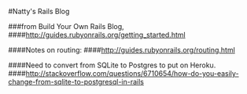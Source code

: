 #Natty's Rails Blog

###from Build Your Own Rails Blog,
####http://guides.rubyonrails.org/getting_started.html

####Notes on routing:
####http://guides.rubyonrails.org/routing.html

####Need to convert from SQLite to Postgres to put on Heroku.
####http://stackoverflow.com/questions/6710654/how-do-you-easily-change-from-sqlite-to-postgresql-in-rails